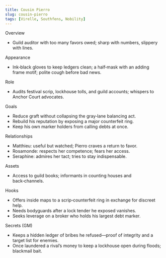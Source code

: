 ```yaml
---
title: Cousin Pierro
slug: cousin-pierro
tags: [Virelle, Southfens, Nobility]
---
```


Overview
- Guild auditor with too many favors owed; sharp with numbers, slippery with lines.

Appearance
- Ink‑black gloves to keep ledgers clean; a half‑mask with an adding frame motif; polite cough before bad news.

Role
- Audits festival scrip, lockhouse tolls, and guild accounts; whispers to Anchor Court advocates.

Goals
- Reduce graft without collapsing the gray‑lane balancing act.
- Rebuild his reputation by exposing a major counterfeit ring.
- Keep his own marker holders from calling debts at once.

Relationships
- Matthieu: useful but watched; Pierro craves a return to favor.
- Rosamonde: respects her competence; fears her access.
- Seraphine: admires her tact; tries to stay indispensable.

Assets
- Access to guild books; informants in counting houses and back‑channels.

Hooks
- Offers inside maps to a scrip‑counterfeit ring in exchange for discreet help.
- Needs bodyguards after a lock tender he exposed vanishes.
- Seeks leverage on a broker who holds his largest debt marker.

Secrets (GM)
- Keeps a hidden ledger of bribes he refused—proof of integrity and a target list for enemies.
- Once laundered a rival’s money to keep a lockhouse open during floods; blackmail bait.

